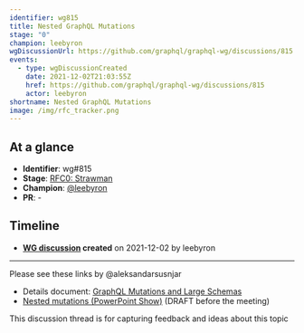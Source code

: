 ```yaml
---
identifier: wg815
title: Nested GraphQL Mutations
stage: "0"
champion: leebyron
wgDiscussionUrl: https://github.com/graphql/graphql-wg/discussions/815
events:
  - type: wgDiscussionCreated
    date: 2021-12-02T21:03:55Z
    href: https://github.com/graphql/graphql-wg/discussions/815
    actor: leebyron
shortname: Nested GraphQL Mutations
image: /img/rfc_tracker.png
---
```


## At a glance

- **Identifier**: wg#815
- **Stage**: [RFC0: Strawman](https://github.com/graphql/graphql-spec/blob/main/CONTRIBUTING.md#stage-0-strawman)
- **Champion**: [@leebyron](https://github.com/leebyron)
- **PR**: -

<!-- BEGIN_CUSTOM_TEXT -->



<!-- END_CUSTOM_TEXT -->

## Timeline

- **[WG discussion](https://github.com/graphql/graphql-wg/discussions/815) created** on 2021-12-02 by leebyron

<!-- VERBATIM -->

---

Please see these links by @aleksandarsusnjar 

   - Details document: [GraphQL Mutations and Large Schemas](https://github.com/aleksandarsusnjar/graphql-proposals/blob/main/graphql-mutations-and-large-schemas.md)
   - [Nested mutations (PowerPoint Show)](https://github.com/aleksandarsusnjar/graphql-proposals/blob/main/Nested%20mutations.ppsx) (DRAFT before the meeting)

This discussion thread is for capturing feedback and ideas about this topic
